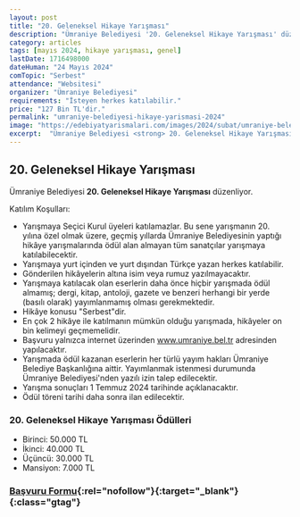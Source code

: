 ```yaml
---
layout: post
title: "20. Geleneksel Hikaye Yarışması"
description: "Ümraniye Belediyesi '20. Geleneksel Hikaye Yarışması' düzenliyor."
category: articles
tags: [mayıs 2024, hikaye yarışması, genel]
lastDate: 1716498000
dateHuman: "24 Mayıs 2024"
comTopic: "Serbest"
attendance: "Websitesi"
organizer: "Ümraniye Belediyesi"
requirements: "İsteyen herkes katılabilir."
price: "127 Bin TL'dir."
permalink: "umraniye-belediyesi-hikaye-yarismasi-2024"
image: "https://edebiyatyarismalari.com/images/2024/subat/umraniye-belediyesi-hikaye-yarismasi-2024.jpg"
excerpt:  "Ümraniye Belediyesi <strong> 20. Geleneksel Hikaye Yarışması </strong> düzenliyor."
---
```


## 20. Geleneksel Hikaye Yarışması
Ümraniye Belediyesi **20. Geleneksel Hikaye Yarışması** düzenliyor.  

Katılım Koşulları:
- Yarışmaya Seçici Kurul üyeleri katılamazlar. Bu sene yarışmanın 20. yılına özel olmak üzere, geçmiş yıllarda Ümraniye Belediyesinin yaptığı hikâye yarışmalarında ödül alan almayan tüm sanatçılar yarışmaya katılabilecektir.
- Yarışmaya yurt içinden ve yurt dışından Türkçe yazan herkes katılabilir.
- Gönderilen hikâyelerin altına isim veya rumuz yazılmayacaktır.
- Yarışmaya katılacak olan eserlerin daha önce hiçbir yarışmada ödül almamış; dergi, kitap, antoloji, gazete ve benzeri herhangi bir yerde (basılı olarak) yayımlanmamış olması gerekmektedir.
- Hikâye konusu "Serbest"dir.
- En çok 2 hikâye ile katılmanın mümkün olduğu yarışmada, hikâyeler on bin kelimeyi geçmemelidir.
- Başvuru yalnızca internet üzerinden www.umraniye.bel.tr adresinden yapılacaktır.
- Yarışmada ödül kazanan eserlerin her türlü yayım hakları Ümraniye Belediye Başkanlığına aittir. Yayımlanmak istenmesi durumunda Ümraniye Belediyesi'nden yazılı izin talep edilecektir.
- Yarışma sonuçları 1 Temmuz 2024 tarihinde açıklanacaktır.
- Ödül töreni tarihi daha sonra ilan edilecektir.


### 20. Geleneksel Hikaye Yarışması Ödülleri
- Birinci: 50.000 TL
- İkinci: 40.000 TL
- Üçüncü: 30.000 TL
- Mansiyon: 7.000 TL


### [Başvuru Formu](https://umraniye.bel.tr/tr/?ref=edebiyatyarismalari.com){:rel="nofollow"}{:target="_blank"}{:class="gtag"}
